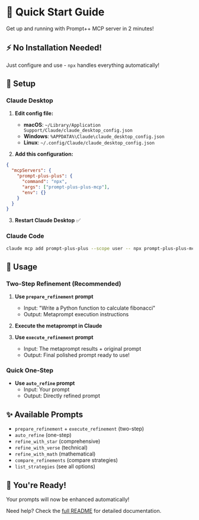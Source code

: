 # 🚀 Quick Start Guide

Get up and running with Prompt++ MCP server in 2 minutes!

## ⚡ No Installation Needed!

Just configure and use - `npx` handles everything automatically!

## 🔧 Setup

### Claude Desktop
1. **Edit config file:**
   - **macOS**: `~/Library/Application Support/Claude/claude_desktop_config.json`
   - **Windows**: `%APPDATA%\Claude\claude_desktop_config.json`
   - **Linux**: `~/.config/Claude/claude_desktop_config.json`

2. **Add this configuration:**
```json
{
  "mcpServers": {
    "prompt-plus-plus": {
      "command": "npx",
      "args": ["prompt-plus-plus-mcp"],
      "env": {}
    }
  }
}
```

3. **Restart Claude Desktop** ✅

### Claude Code
```bash
claude mcp add prompt-plus-plus --scope user -- npx prompt-plus-plus-mcp
```

## 🎯 Usage

### Two-Step Refinement (Recommended)
1. **Use `prepare_refinement` prompt**
   - Input: "Write a Python function to calculate fibonacci"
   - Output: Metaprompt execution instructions

2. **Execute the metaprompt in Claude**

3. **Use `execute_refinement` prompt**
   - Input: The metaprompt results + original prompt
   - Output: Final polished prompt ready to use!

### Quick One-Step
- **Use `auto_refine` prompt**
  - Input: Your prompt
  - Output: Directly refined prompt

## ✨ Available Prompts
- `prepare_refinement` + `execute_refinement` (two-step)
- `auto_refine` (one-step)
- `refine_with_star` (comprehensive)
- `refine_with_verse` (technical)
- `refine_with_math` (mathematical)
- `compare_refinements` (compare strategies)
- `list_strategies` (see all options)

## 🎉 You're Ready!
Your prompts will now be enhanced automatically! 

Need help? Check the [full README](README.md) for detailed documentation.
